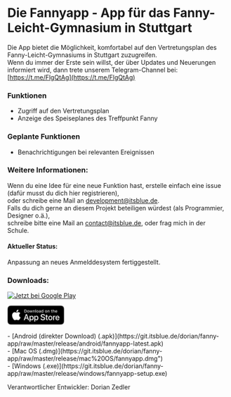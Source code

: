 # Die Fannyapp - App für das Fanny-Leicht-Gymnasium in Stuttgart
Die App bietet die Möglichkeit, komfortabel auf den Vertretungsplan des Fanny-Leicht-Gymnasiums in Stuttgart zuzugreifen.  
Wenn du immer der Erste sein willst, der über Updates und Neuerungen informiert wird, dann trete unserem Telegram-Channel bei: [https://t.me/FlgQtAg](https://t.me/FlgQtAg)

### Funktionen
- Zugriff auf den Vertretungsplan
- Anzeige des Speiseplanes des Treffpunkt Fanny

### Geplante Funktionen
- Benachrichtigungen bei relevanten Ereignissen

### Weitere Informationen:
Wenn du eine Idee für eine neue Funktion hast, erstelle einfach eine issue (dafür musst du dich hier registrieren),  
oder schreibe eine Mail an development@itsblue.de.  
Falls du dich gerne an diesem Projekt beteiligen würdest (als Programmier, Designer o.ä.),  
schreibe bitte eine Mail an contact@itsblue.de, oder frag mich in der Schule.  
#### Aktueller Status:
Anpassung an neues Anmelddesystem fertiggestellt.

### Downloads:
<p><a href='https://play.google.com/store/apps/details?id=com.itsblue.flgvertretung&pcampaignid=pcampaignidMKT-Other-global-all-co-prtnr-py-PartBadge-Mar2515-1'><img width='150px;' alt='Jetzt bei Google Play' src='https://play.google.com/intl/en_us/badges/static/images/badges/de_badge_web_generic.png'/></a></p>
<p><a href="https://apps.apple.com/us/app/fannyapp/id1495583845?mt=8"><img width='130px;' alt='Laden im AppStore' src='resources/shared/graphics/AppStoreBadge.png'/></a></p>
- [Android (direkter Download) (.apk)](https://git.itsblue.de/dorian/fanny-app/raw/master/release/android/fannyapp-latest.apk)  <br>
- [Mac OS (.dmg)](https://git.itsblue.de/dorian/fanny-app/raw/master/release/mac%20OS/fannyapp.dmg")  <br>
- [Windows (.exe)](https://git.itsblue.de/dorian/fanny-app/raw/master/release/windows/fannyapp-setup.exe)  <br>

Verantwortlicher Entwickler: Dorian Zedler